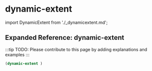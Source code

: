 # dynamic-extent

import DynamicExtent from './_dynamicextent.md';

<DynamicExtent />

## Expanded Reference: dynamic-extent

:::tip
TODO: Please contribute to this page by adding explanations and examples
:::

```lisp
(dynamic-extent )
```
